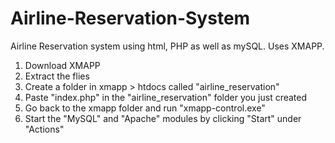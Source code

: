 # Airline-Reservation-System

Airline Reservation system using html, PHP as well as mySQL. Uses XMAPP.

1. Download XMAPP
2. Extract the flies
3. Create a folder in xmapp > htdocs called "airline_reservation"
4. Paste "index.php" in the "airline_reservation" folder you just created
5. Go back to the xmapp folder and run "xmapp-control.exe"
6. Start the "MySQL" and "Apache" modules by clicking "Start" under "Actions"
